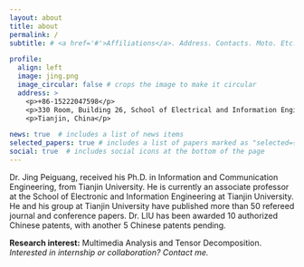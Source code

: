 ```yaml
---
layout: about
title: about
permalink: /
subtitle: # <a href='#'>Affiliations</a>. Address. Contacts. Moto. Etc.

profile:
  align: left
  image: jing.png
  image_circular: false # crops the image to make it circular
  address: >
    <p>+86-15222047598</p>
    <p>330 Room, Building 26, School of Electrical and Information Engineering</p>
    <p>Tianjin, China</p>

news: true  # includes a list of news items
selected_papers: true # includes a list of papers marked as "selected={true}"
social: true  # includes social icons at the bottom of the page
---
```


Dr. Jing Peiguang, received his Ph.D. in Information and Communication Engineering, from Tianjin University. He is currently an associate professor at the School of Electronic and Information Engineering at Tianjin University. 
He and his group at Tianjin University have published more than 50 refereed journal and conference papers. Dr. LIU has been awarded 10 authorized Chinese patents, with another 5 Chinese patents pending.

**Research interest:** Multimedia Analysis and Tensor Decomposition. *Interested in internship or collaboration? Contact me.*

<!-- Write your biography here. Tell the world about yourself. Link to your favorite [subreddit](http://reddit.com). You can put a picture in, too. The code is already in, just name your picture `prof_pic.jpg` and put it in the `img/` folder.

Put your address / P.O. box / other info right below your picture. You can also disable any these elements by editing `profile` property of the YAML header of your `_pages/about.md`. Edit `_bibliography/papers.bib` and Jekyll will render your [publications page](/al-folio/publications/) automatically.

Link to your social media connections, too. This theme is set up to use [Font Awesome icons](http://fortawesome.github.io/Font-Awesome/) and [Academicons](https://jpswalsh.github.io/academicons/), like the ones below. Add your Facebook, Twitter, LinkedIn, Google Scholar, or just disable all of them. -->
